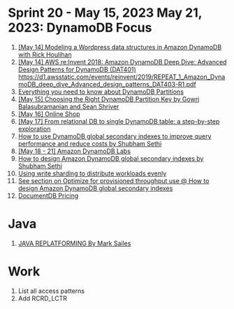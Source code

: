 # Sprint 20 - May 15, 2023	May 21, 2023: DynamoDB Focus

1. [[May 14] Modeling a Wordpress data structures in Amazon DynamoDB with Rick Houlihan](https://www.youtube.com/watch?v=em860yYs7uw)
2. [[May 14] AWS re:Invent 2018: Amazon DynamoDB Deep Dive: Advanced Design Patterns for DynamoDB (DAT401)](https://www.youtube.com/watch?v=HaEPXoXVf2k) https://d1.awsstatic.com/events/reinvent/2019/REPEAT_1_Amazon_DynamoDB_deep_dive_Advanced_design_patterns_DAT403-R1.pdf
3. [Everything you need to know about DynamoDB Partitions](https://www.alexdebrie.com/posts/dynamodb-partitions/)
4. [[May 15] Choosing the Right DynamoDB Partition Key by Gowri Balasubramanian and Sean Shriver](https://aws.amazon.com/blogs/database/choosing-the-right-dynamodb-partition-key/)
5. [[May 16] Online Shop](https://github.com/aws-samples/amazon-dynamodb-design-patterns/tree/master/examples/an-online-shop)
6. [[May 17] From relational DB to single DynamoDB table: a step-by-step exploration](https://www.trek10.com/blog/dynamodb-single-table-relational-modeling)
7. [How to use DynamoDB global secondary indexes to improve query performance and reduce costs by Shubham Sethi](https://aws.amazon.com/blogs/database/how-to-use-dynamodb-global-secondary-indexes-to-improve-query-performance-and-reduce-costs/)
8. [[May 18 - 21] Amazon DynamoDB Labs](https://amazon-dynamodb-labs.com/hands-on-labs.html)
9. [How to design Amazon DynamoDB global secondary indexes by Shubham Sethi](https://aws.amazon.com/blogs/database/how-to-design-amazon-dynamodb-global-secondary-indexes/)
10. [Using write sharding to distribute workloads evenly](https://docs.aws.amazon.com/amazondynamodb/latest/developerguide/bp-partition-key-sharding.html)
11. [See section on Optimize for provisioned throughput use @ How to design Amazon DynamoDB global secondary indexes](https://aws.amazon.com/blogs/database/how-to-design-amazon-dynamodb-global-secondary-indexes/)
12. [DocumentDB Pricing](https://aws.amazon.com/documentdb/pricing/)

# Java
1. [JAVA REPLATFORMING By Mark Sailes](https://serverlessland.com/content/service/lambda/paved-path/java-replatforming/introduction)

# Work
1. List all access patterns
2. Add RCRD_LCTR